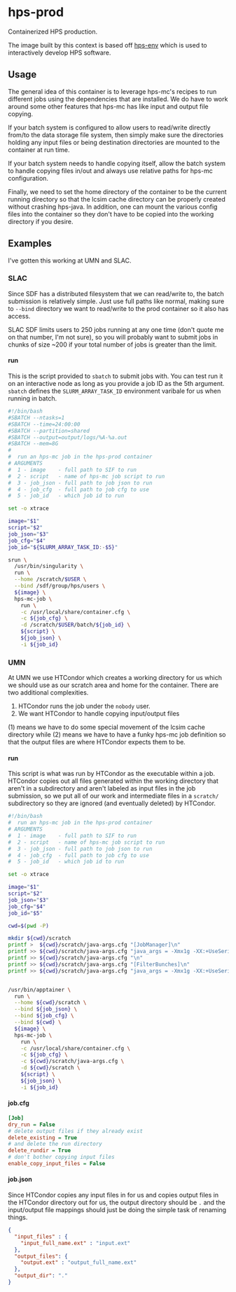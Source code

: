# hps-prod
Containerized HPS production.

The image built by this context is based off
[hps-env](https://github.com/tomeichlersmith/hps-env)
which is used to interactively develop HPS software.

## Usage
The general idea of this container is to leverage
hps-mc's recipes to run different jobs using the
dependencies that are installed. We do have to work
around some other features that hps-mc has like
input and output file copying.

If your batch system is configured to allow users to 
read/write directly from/to the data storage file
system, then simply make sure the directories holding any
input files or being destination directories are mounted 
to the container at run time.

If your batch system needs to handle copying itself, 
allow the batch system to handle copying files in/out
and always use relative paths for hps-mc configuration.

Finally, we need to set the home directory of the container
to be the current running directory so that the lcsim cache
directory can be properly created without crashing hps-java.
In addition, one can mount the various config files into the
container so they don't have to be copied into the working directory
if you desire.

## Examples
I've gotten this working at UMN and SLAC.

### SLAC
Since SDF has a distributed filesystem that we can read/write to,
the batch submission is relatively simple. Just use full paths like
normal, making sure to `--bind` directory we want to read/write to
the prod container so it also has access.

SLAC SDF limits users to 250 jobs running at any one time
(don't quote me on that number, I'm not sure), so you will probably
want to submit jobs in chunks of size ~200 if your total number of
jobs is greater than the limit.

#### run
This is the script provided to `sbatch` to submit jobs with.
You can test run it on an interactive node as long as you provide
a job ID as the 5th argument. `sbatch` defines the `SLURM_ARRAY_TASK_ID`
environment varibale for us when running in batch.
```bash
#!/bin/bash
#SBATCH --ntasks=1
#SBATCH --time=24:00:00
#SBATCH --partition=shared
#SBATCH --output=output/logs/%A-%a.out
#SBATCH --mem=8G
#
#  run an hps-mc job in the hps-prod container
# ARGUMENTS
#  1 - image    - full path to SIF to run
#  2 - script   - name of hps-mc job script to run
#  3 - job_json - full path to job json to run
#  4 - job_cfg  - full path to job cfg to use
#  5 - job_id   - which job id to run

set -o xtrace

image="$1"
script="$2"
job_json="$3"
job_cfg="$4"
job_id="${SLURM_ARRAY_TASK_ID:-$5}"

srun \
  /usr/bin/singularity \
  run \
  --home /scratch/$USER \
  --bind /sdf/group/hps/users \
  ${image} \
  hps-mc-job \
    run \
    -c /usr/local/share/container.cfg \
    -c ${job_cfg} \
    -d /scratch/$USER/batch/${job_id} \
    ${script} \
    ${job_json} \
    -i ${job_id}
```

### UMN
At UMN we use HTCondor which creates a working directory for us which
we should use as our scratch area and home for the container. There
are two additional complexities.

1. HTCondor runs the job under the `nobody` user.
2. We want HTCondor to handle copying input/output files

(1) means we have to do some special movement of the lcsim cache directory while
(2) means we have to have a funky hps-mc job definition so that the output files
are where HTCondor expects them to be.

#### run
This script is what was run by HTCondor as the executable within a job.
HTCondor copies out all files generated within the working directory that
aren't in a subdirectory and aren't labeled as input files in the job submission,
so we put all of our work and intermediate files in a `scratch/` subdirectory
so they are ignored (and eventually deleted) by HTCondor.
```bash
#!/bin/bash
#  run an hps-mc job in the hps-prod container
# ARGUMENTS
#  1 - image    - full path to SIF to run
#  2 - script   - name of hps-mc job script to run
#  3 - job_json - full path to job json to run
#  4 - job_cfg  - full path to job cfg to use
#  5 - job_id   - which job id to run

set -o xtrace

image="$1"
script="$2"
job_json="$3"
job_cfg="$4"
job_id="$5"

cwd=$(pwd -P)

mkdir ${cwd}/scratch
printf >  ${cwd}/scratch/java-args.cfg "[JobManager]\n"
printf >> ${cwd}/scratch/java-args.cfg "java_args = -Xmx1g -XX:+UseSerialGC -Dorg.lcsim.cacheDir=${cwd}/scratch\n"
printf >> ${cwd}/scratch/java-args.cfg "\n"
printf >> ${cwd}/scratch/java-args.cfg "[FilterBunches]\n"
printf >> ${cwd}/scratch/java-args.cfg "java_args = -Xmx1g -XX:+UseSerialGC -Dorg.lcsim.cacheDir=${cwd}/scratch\n"


/usr/bin/apptainer \
  run \
  --home ${cwd}/scratch \
  --bind ${job_json} \
  --bind ${job_cfg} \
  --bind ${cwd} \
  ${image} \
  hps-mc-job \
    run \
    -c /usr/local/share/container.cfg \
    -c ${job_cfg} \
    -c ${cwd}/scratch/java-args.cfg \
    -d ${cwd}/scratch \
    ${script} \
    ${job_json} \
    -i ${job_id}
```

#### job.cfg
```cfg
[Job]
dry_run = False
# delete output files if they already exist
delete_existing = True
# and delete the run directory
delete_rundir = True
# don't bother copying input files
enable_copy_input_files = False
```

#### job.json
Since HTCondor copies any input files in for us and copies output files in the HTCondor directory 
out for us, the output directory should be `.` and the input/output file mappings should just be
doing the simple task of renaming things.
```json
{
  "input_files" : {
    "input_full_name.ext" : "input.ext" 
  },
  "output_files": {
    "output.ext" : "output_full_name.ext"
  },
  "output_dir": "."
}
```

